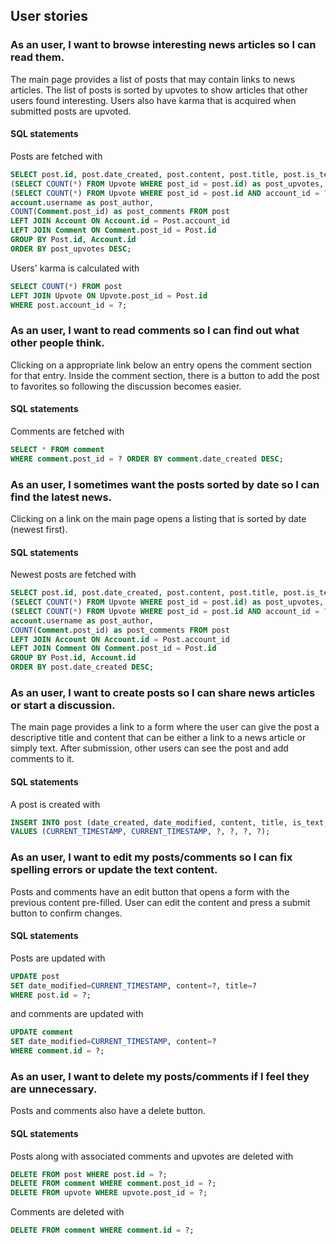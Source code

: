 ## User stories

### As an user, I want to browse interesting news articles so I can read them.

The main page provides a list of posts that may contain links to news articles. The list of posts is sorted by upvotes to show articles that other users found interesting. Users also have karma that is acquired when submitted posts are upvoted.

#### SQL statements

Posts are fetched with
```sql
SELECT post.id, post.date_created, post.content, post.title, post.is_text,
(SELECT COUNT(*) FROM Upvote WHERE post_id = post.id) as post_upvotes,
(SELECT COUNT(*) FROM Upvote WHERE post_id = post.id AND account_id = ?) as has_upvoted,
account.username as post_author,
COUNT(Comment.post_id) as post_comments FROM post
LEFT JOIN Account ON Account.id = Post.account_id
LEFT JOIN Comment ON Comment.post_id = Post.id
GROUP BY Post.id, Account.id
ORDER BY post_upvotes DESC;
```

Users' karma is calculated with
```sql
SELECT COUNT(*) FROM post
LEFT JOIN Upvote ON Upvote.post_id = Post.id
WHERE post.account_id = ?;
```

### As an user, I want to read comments so I can find out what other people think.

Clicking on a appropriate link below an entry opens the comment section for that entry. Inside the comment section, there is a button to add the post to favorites so following the discussion becomes easier.

#### SQL statements

Comments are fetched with
```sql
SELECT * FROM comment 
WHERE comment.post_id = ? ORDER BY comment.date_created DESC;
```

### As an user, I sometimes want the posts sorted by date so I can find the latest news.

Clicking on a link on the main page opens a listing that is sorted by date (newest first).

#### SQL statements

Newest posts are fetched with
```sql
SELECT post.id, post.date_created, post.content, post.title, post.is_text,
(SELECT COUNT(*) FROM Upvote WHERE post_id = post.id) as post_upvotes,
(SELECT COUNT(*) FROM Upvote WHERE post_id = post.id AND account_id = ?) as has_upvoted, 
account.username as post_author,
COUNT(Comment.post_id) as post_comments FROM post 
LEFT JOIN Account ON Account.id = Post.account_id 
LEFT JOIN Comment ON Comment.post_id = Post.id 
GROUP BY Post.id, Account.id 
ORDER BY post.date_created DESC;
```

### As an user, I want to create posts so I can share news articles or start a discussion.

The main page provides a link to a form where the user can give the post a descriptive title and content that can be either a link to a news article or simply text. After submission, other users can see the post and add comments to it.

#### SQL statements

A post is created with
```sql
INSERT INTO post (date_created, date_modified, content, title, is_text, account_id) 
VALUES (CURRENT_TIMESTAMP, CURRENT_TIMESTAMP, ?, ?, ?, ?);
```

### As an user, I want to edit my posts/comments so I can fix spelling errors or update the text content.

Posts and comments have an edit button that opens a form with the previous content pre-filled. User can edit the content and press a submit button to confirm changes.

#### SQL statements

Posts are updated with
```sql
UPDATE post
SET date_modified=CURRENT_TIMESTAMP, content=?, title=?
WHERE post.id = ?;
```
and comments are updated with
```sql
UPDATE comment
SET date_modified=CURRENT_TIMESTAMP, content=?
WHERE comment.id = ?;
```

### As an user, I want to delete my posts/comments if I feel they are unnecessary.

Posts and comments also have a delete button.

#### SQL statements
Posts along with associated comments and upvotes are deleted with
```sql
DELETE FROM post WHERE post.id = ?;
DELETE FROM comment WHERE comment.post_id = ?;
DELETE FROM upvote WHERE upvote.post_id = ?;
```

Comments are deleted with
```sql
DELETE FROM comment WHERE comment.id = ?;
```